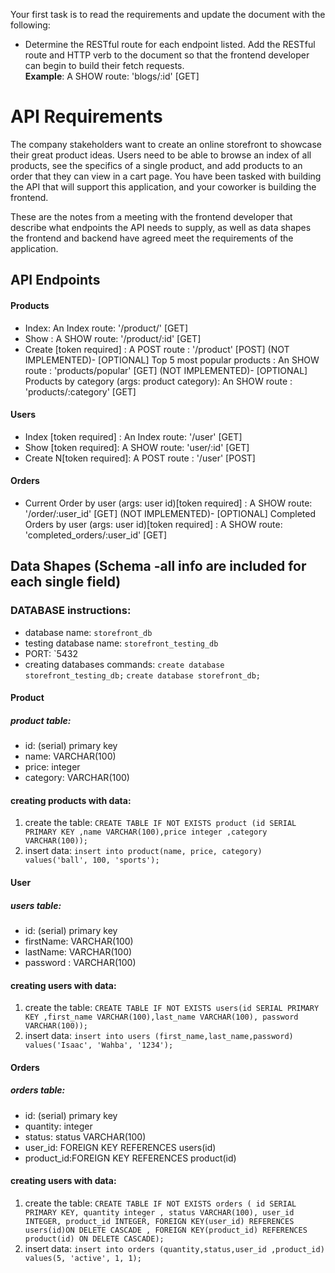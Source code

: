 Your first task is to read the requirements and update the document with the following:

- Determine the RESTful route for each endpoint listed. Add the RESTful route and HTTP verb to the document so that the frontend developer can begin to build their fetch requests.  
  **Example**: A SHOW route: 'blogs/:id' [GET]

# API Requirements

The company stakeholders want to create an online storefront to showcase their great product ideas. Users need to be able to browse an index of all products, see the specifics of a single product, and add products to an order that they can view in a cart page. You have been tasked with building the API that will support this application, and your coworker is building the frontend.

These are the notes from a meeting with the frontend developer that describe what endpoints the API needs to supply, as well as data shapes the frontend and backend have agreed meet the requirements of the application.

## API Endpoints

#### Products

- Index: An Index route: '/product/' [GET]
- Show : A SHOW route: '/product/:id' [GET]
- Create [token required] : A POST route : '/product' [POST]
  (NOT IMPLEMENTED)- [OPTIONAL] Top 5 most popular products : An SHOW route : 'products/popular' [GET]
  (NOT IMPLEMENTED)- [OPTIONAL] Products by category (args: product category): An SHOW route : 'products/:category' [GET]

#### Users

- Index [token required] : An Index route: '/user' [GET]
- Show [token required]: A SHOW route: 'user/:id' [GET]
- Create N[token required]: A POST route : '/user' [POST]

#### Orders

- Current Order by user (args: user id)[token required] : A SHOW route: '/order/:user_id' [GET]
  (NOT IMPLEMENTED)- [OPTIONAL] Completed Orders by user (args: user id)[token required] : A SHOW route: 'completed_orders/:user_id' [GET]

## Data Shapes (Schema -all info are included for each single field)

### DATABASE instructions:

- database name: `storefront_db`
- testing database name: `storefront_testing_db`
- PORT: `5432
- creating databases commands:
  `create database storefront_testing_db;`
  `create database storefront_db;`

#### Product

##### product table:

- id: (serial) primary key
- name: VARCHAR(100)
- price: integer
- category: VARCHAR(100)

#### creating products with data:

1. create the table: `CREATE TABLE IF NOT EXISTS product (id SERIAL PRIMARY KEY ,name VARCHAR(100),price integer ,category VARCHAR(100)); `
2. insert data: `insert into product(name, price, category) values('ball', 100, 'sports'); `

#### User

##### users table:

- id: (serial) primary key
- firstName: VARCHAR(100)
- lastName: VARCHAR(100)
- password
  : VARCHAR(100)

#### creating users with data:

1. create the table: `CREATE TABLE IF NOT EXISTS users(id SERIAL PRIMARY KEY ,first_name VARCHAR(100),last_name VARCHAR(100), password VARCHAR(100));`
2. insert data: `insert into users (first_name,last_name,password) values('Isaac', 'Wahba', '1234'); `

#### Orders

##### orders table:

- id: (serial) primary key
- quantity: integer
- status: status VARCHAR(100)
- user_id: FOREIGN KEY REFERENCES users(id)
- product_id:FOREIGN KEY REFERENCES product(id)

#### creating users with data:

1. create the table: `CREATE TABLE IF NOT EXISTS orders ( id SERIAL PRIMARY KEY, quantity integer , status VARCHAR(100), user_id INTEGER, product_id INTEGER, FOREIGN KEY(user_id) REFERENCES users(id)ON DELETE CASCADE , FOREIGN KEY(product_id) REFERENCES product(id) ON DELETE CASCADE); `
2. insert data: `insert into orders (quantity,status,user_id ,product_id) values(5, 'active', 1, 1); `
